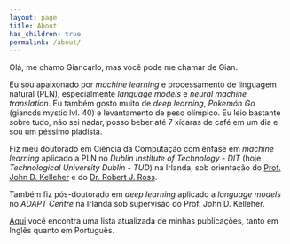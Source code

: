 ```yaml
---
layout: page
title: About
has_children: true
permalink: /about/
---
```


Olá, me chamo Giancarlo, mas você pode me chamar de Gian. 


Eu sou apaixonado por *machine learning* e processamento de linguagem natural (PLN), especialmente 
*language models* e *neural machine translation*. Eu também gosto muito de *deep learning*, *Pokemón Go* 
(giancds mystic lvl. 40) e  levantamento de peso olímpico. Eu leio bastante sobre tudo, não sei 
nadar, posso beber  até 7 xícaras de café em um dia e sou um péssimo piadista.

Fiz meu doutorado em Ciência da Computação com ênfase em *machine learning* aplicado a PLN no 
*Dublin Institute of Technology - DIT* (hoje *Technological University Dublin - TUD*) na Irlanda, 
sob orientação do  [Prof. John D. Kelleher](http://www.comp.dit.ie/jkelleher/) e do 
[Dr. Robert J. Ross](http://www.robertjross.org/). 

Também fiz pós-doutorado em *deep learning*  aplicado a *language models* no *ADAPT Centre* na 
Irlanda sob supervisão do Prof. John D. Kelleher.

<a href="{{ site.url }}/about/publications/">Aqui</a> você encontra uma lista atualizada de minhas 
publicações, tanto em Inglês quanto em Português.
